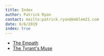 ```yaml
---
title: Index
author: Patrick Ryan
contact: mailto:patrick.ryan@emblem21.com
date: 6/6/2019
index: true
---
```

* [The Empath](/2014/08/01/AI-Hacking)
* [The Tyrant's Muse](/2018/07/01/Gnostic-Warfare)
